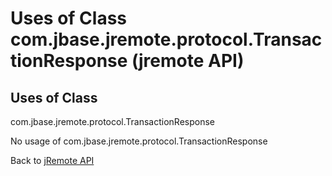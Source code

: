 # Uses of Class com.jbase.jremote.protocol.TransactionResponse (jremote API)

<PageHeader />

## Uses of Class
com.jbase.jremote.protocol.TransactionResponse

No usage of com.jbase.jremote.protocol.TransactionResponse

Back to [jRemote API](../../../../jremote-api/README.md)

  
<PageFooter />
